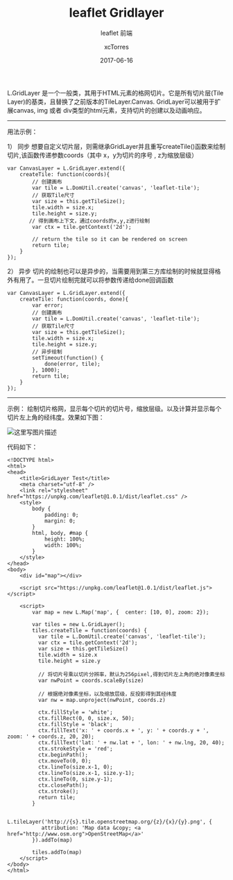 ﻿---
layout:		post
title:      "leaflet Gridlayer"
subtitle:   "leaflet 前端"
date:       2017-06-16
author:     "xcTorres"
header-img: "img/post-bg-unix-linux.jpg"
tags:
	- 前端
---

L.GridLayer 是一个一般类，其用于HTML元素的格网切片。它是所有切片层(Tile Layer)的基类，且替换了之前版本的TileLayer.Canvas. GridLayer可以被用于扩展canvas, img 或者 div类型的html元素，支持切片的创建以及动画响应。


----------
用法示例：

 1） 同步
想要自定义切片层，则需继承GridLayer并且重写createTile()函数来绘制切片,该函数传递参数coords（其中 x，y为切片的序号 , z为缩放层级）

```
var CanvasLayer = L.GridLayer.extend({
    createTile: function(coords){
        // 创建画布
        var tile = L.DomUtil.create('canvas', 'leaflet-tile');
        // 获取Tile尺寸
        var size = this.getTileSize();
        tile.width = size.x;
        tile.height = size.y;
	   // 得到画布上下文，通过coords的x,y,z进行绘制
        var ctx = tile.getContext('2d');

        // return the tile so it can be rendered on screen
        return tile;
    }
});

```

 2） 异步
 切片的绘制也可以是异步的，当需要用到第三方库绘制的时候就显得格外有用了。一旦切片绘制完就可以将参数传递给done回调函数
 

```
var CanvasLayer = L.GridLayer.extend({
    createTile: function(coords, done){
        var error;
        // 创建画布
        var tile = L.DomUtil.create('canvas', 'leaflet-tile');
        // 获取Tile尺寸
        var size = this.getTileSize();
        tile.width = size.x;
        tile.height = size.y;
		// 异步绘制
        setTimeout(function() {
            done(error, tile);
        }, 1000);
        return tile;
    }
});

```
----------
示例： 绘制切片格网，显示每个切片的切片号，缩放层级。以及计算并显示每个切片左上角的经纬度。效果如下图：

![这里写图片描述](http://img.blog.csdn.net/20170625201250830?watermark/2/text/aHR0cDovL2Jsb2cuY3Nkbi5uZXQvdTAxMDc5MzIzNg==/font/5a6L5L2T/fontsize/400/fill/I0JBQkFCMA==/dissolve/70/gravity/SouthEast)

代码如下：

```
<!DOCTYPE html>
<html>  
<head>
    <title>GridLayer Test</title>
    <meta charset="utf-8" />
    <link rel="stylesheet" href="https://unpkg.com/leaflet@1.0.1/dist/leaflet.css" />
    <style>
        body {
            padding: 0;
            margin: 0;
        }
        html, body, #map {
            height: 100%;
            width: 100%;
        }
    </style>
</head>
<body>
    <div id="map"></div>

    <script src="https://unpkg.com/leaflet@1.0.1/dist/leaflet.js"></script>

    <script>
		var map = new L.Map('map', {  center: [10, 0], zoom: 2});
		
		var tiles = new L.GridLayer();
		tiles.createTile = function(coords) {
		  var tile = L.DomUtil.create('canvas', 'leaflet-tile');
		  var ctx = tile.getContext('2d');
		  var size = this.getTileSize()
		  tile.width = size.x
		  tile.height = size.y
		  
		  // 将切片号乘以切片分辨率，默认为256pixel,得到切片左上角的绝对像素坐标
		  var nwPoint = coords.scaleBy(size)
		  
		  // 根据绝对像素坐标，以及缩放层级，反投影得到其经纬度
		  var nw = map.unproject(nwPoint, coords.z)
		  
		  ctx.fillStyle = 'white';
		  ctx.fillRect(0, 0, size.x, 50);
		  ctx.fillStyle = 'black';
		  ctx.fillText('x: ' + coords.x + ', y: ' + coords.y + ', zoom: ' + coords.z, 20, 20);
		  ctx.fillText('lat: ' + nw.lat + ', lon: ' + nw.lng, 20, 40);
		  ctx.strokeStyle = 'red';
		  ctx.beginPath();
		  ctx.moveTo(0, 0);
		  ctx.lineTo(size.x-1, 0);
		  ctx.lineTo(size.x-1, size.y-1);
		  ctx.lineTo(0, size.y-1);
		  ctx.closePath();
		  ctx.stroke();
		  return tile;
		}
		
		L.tileLayer('http://{s}.tile.openstreetmap.org/{z}/{x}/{y}.png', {
		   attribution: 'Map data &copy; <a href="http://www.osm.org">OpenStreetMap</a>'
		}).addTo(map)
			
		tiles.addTo(map)
    </script>
</body>
</html>
```


